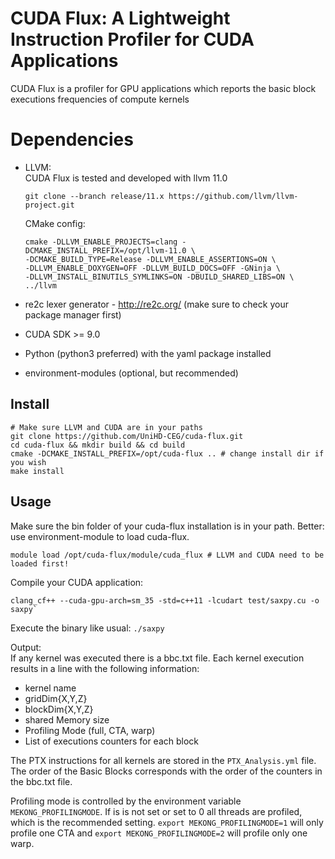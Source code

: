 # CUDA Flux: A Lightweight Instruction Profiler for CUDA Applications

CUDA Flux is a profiler for GPU applications which reports the basic block executions frequencies of compute kernels

# Dependencies

* LLVM:  
  CUDA Flux is tested and developed with llvm 11.0

  ```
  git clone --branch release/11.x https://github.com/llvm/llvm-project.git
  ```

  CMake config:
  ```
  cmake -DLLVM_ENABLE_PROJECTS=clang -DCMAKE_INSTALL_PREFIX=/opt/llvm-11.0 \
  -DCMAKE_BUILD_TYPE=Release -DLLVM_ENABLE_ASSERTIONS=ON \
  -DLLVM_ENABLE_DOXYGEN=OFF -DLLVM_BUILD_DOCS=OFF -GNinja \
  -DLLVM_INSTALL_BINUTILS_SYMLINKS=ON -DBUILD_SHARED_LIBS=ON \
  ../llvm
  ```

* re2c lexer generator - http://re2c.org/ (make sure to check your package manager first)
* CUDA SDK >= 9.0  
* Python (python3 preferred) with the yaml package installed
* environment-modules (optional, but recommended)

## Install

```
# Make sure LLVM and CUDA are in your paths
git clone https://github.com/UniHD-CEG/cuda-flux.git
cd cuda-flux && mkdir build && cd build
cmake -DCMAKE_INSTALL_PREFIX=/opt/cuda-flux .. # change install dir if you wish
make install
```

## Usage

Make sure the bin folder of your cuda-flux installation is in your path.
Better: use environment-module to load cuda-flux.
```
module load /opt/cuda-flux/module/cuda_flux # LLVM and CUDA need to be loaded first!
```

Compile your CUDA application:

```
clang_cf++ --cuda-gpu-arch=sm_35 -std=c++11 -lcudart test/saxpy.cu -o saxpy`
```

Execute the binary like usual: `./saxpy`


Output:  
If any kernel was executed there is a bbc.txt file. Each kernel execution
results in a line with the following information:
* kernel name
* gridDim{X,Y,Z}
* blockDim{X,Y,Z}
* shared Memory size
* Profiling Mode (full, CTA, warp)
* List of executions counters for each block  

The PTX instructions for all kernels are stored in the `PTX_Analysis.yml`
file. The order of the Basic Blocks corresponds with the order of the 
counters in the bbc.txt file.

Profiling mode is controlled by the environment variable `MEKONG_PROFILINGMODE`. If is is not set or set to 0 all threads are profiled, which is the recommended setting. `export MEKONG_PROFILINGMODE=1` will only profile one CTA and `export MEKONG_PROFILINGMODE=2` will profile only one warp.
